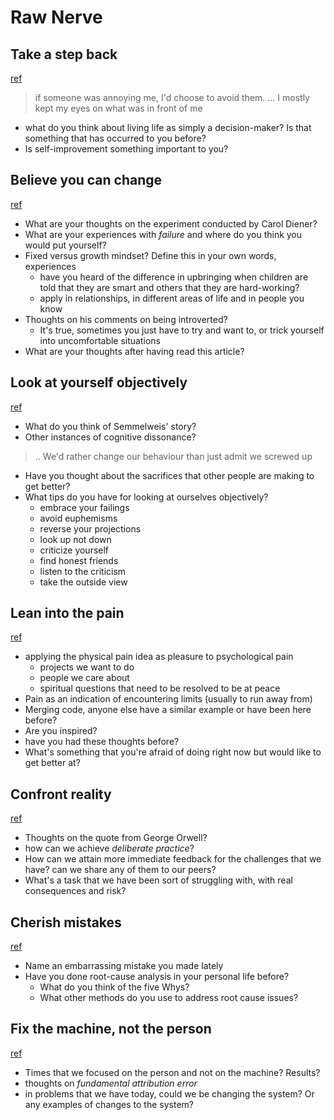 # Raw Nerve

## Take a step back
[ref](http://www.aaronsw.com/weblog/stepback)


> if someone was annoying me, I'd choose to avoid them. ... I mostly kept my eyes on what was in front of me
* what do you think about living life as simply a decision-maker? Is that something that has occurred to you before?
* Is self-improvement something important to you? 

## Believe you can change
[ref](http://www.aaronsw.com/weblog/dweck)

* What are your thoughts on the experiment conducted by Carol Diener?
* What are your experiences with *failure* and where do you think you would put yourself? 
* Fixed versus growth mindset? Define this in your own words, experiences
  * have you heard of the difference in upbringing when children are told that they are smart and others that they are hard-working?
  * apply in relationships, in different areas of life and in people you know
* Thoughts on his comments on being introverted?
  * It's true, sometimes you just have to try and want to, or trick yourself into uncomfortable situations
* What are your thoughts after having read this article?

## Look at yourself objectively
[ref](http://www.aaronsw.com/weblog/semmelweis)
* What do you think of Semmelweis' story?
* Other instances of cognitive dissonance?
> .. We'd rather change our behaviour than just admit we screwed up
* Have you thought about the sacrifices that other people are making to get better?
* What tips do you have for looking at ourselves objectively?
  * embrace your failings
  * avoid euphemisms
  * reverse your projections
  * look up not down
  * criticize yourself
  * find honest friends
  * listen to the criticism
  * take the outside view


## Lean into the pain
[ref](http://www.aaronsw.com/weblog/dalio)

* applying the physical pain idea as pleasure to psychological pain
  * projects we want to do
  * people we care about
  * spiritual questions that need to be resolved to be at peace
* Pain as an indication of encountering limits (usually to run away from)
* Merging code, anyone else have a similar example or have been here before?
* Are you inspired?
* have you had these thoughts before?
* What's something that you're afraid of doing right now but would like to get better at?

## Confront reality
[ref](http://www.aaronsw.com/weblog/anders)

* Thoughts on the quote from George Orwell?
* how can we achieve *deliberate practice*? 
* How can we attain more immediate feedback for the challenges that we have? can we share any of them to our peers?
* What's a task that we have been sort of struggling with, with real consequences and risk?

## Cherish mistakes
[ref](http://www.aaronsw.com/weblog/geremiah)

* Name an embarrassing mistake you made lately
* Have you done root-cause analysis in your personal life before?
  * What do you think of the five Whys?
  * What other methods do you use to address root cause issues?

## Fix the machine, not the person
[ref](http://www.aaronsw.com/weblog/nummi)

* Times that we focused on the person and not on the machine? Results?
* thoughts on *fundamental attribution error*
* in problems that we have today, could we be changing the system? Or any examples of changes to the system?